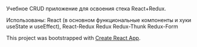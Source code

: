 Учебное CRUD приложение для освоения стека React+Redux.

Использованы: 
React (в основном функциональные компоненты и хуки useState и useEffect),
React-Redux
Redux
Redux-Thunk
Redux-Form

This project was bootstrapped with [Create React App](https://github.com/facebook/create-react-app).
